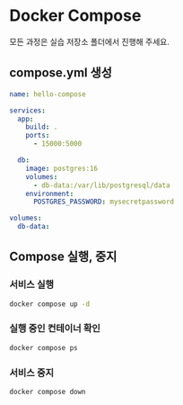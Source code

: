 # Docker Compose

모든 과정은 실습 저장소 폴더에서 진행해 주세요.

## compose.yml 생성

```YAML
name: hello-compose

services:
  app:
    build: .
    ports:
      - 15000:5000

  db:
    image: postgres:16
    volumes:
      - db-data:/var/lib/postgresql/data
    environment:
      POSTGRES_PASSWORD: mysecretpassword

volumes:
  db-data:
```


## Compose 실행, 중지

### 서비스 실행
```sh
docker compose up -d
```

### 실행 중인 컨테이너 확인
```sh
docker compose ps
```

### 서비스 중지
```sh
docker compose down
```